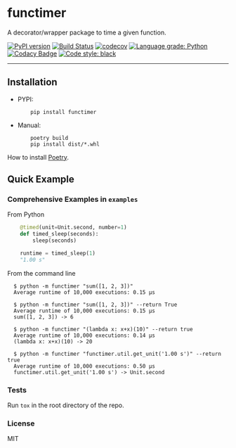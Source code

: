 # functimer

A decorator/wrapper package to time a given function.

[![PyPI version](https://badge.fury.io/py/functimer.svg)](https://badge.fury.io/py/functimer)
[![Build Status](https://travis-ci.com/EJEmmett/functimer.svg?branch=master)](https://travis-ci.com/EJEmmett/functimer)
[![codecov](https://codecov.io/gh/EJEmmett/functimer/branch/master/graph/badge.svg?token=L0UMBK8AD4)](https://codecov.io/gh/EJEmmett/functimer)
[![Language grade: Python](https://img.shields.io/lgtm/grade/python/g/EJEmmett/functimer.svg?logo=lgtm&logoWidth=18)](https://lgtm.com/projects/g/EJEmmett/functimer/context:python)
[![Codacy Badge](https://app.codacy.com/project/badge/Grade/857af82e6ff14a68b5bf0866e0b44d30)](https://www.codacy.com/gh/EJEmmett/functimer/dashboard?utm_source=github.com&amp;utm_medium=referral&amp;utm_content=EJEmmett/functimer&amp;utm_campaign=Badge_Grade)
[![Code style: black](https://img.shields.io/badge/code%20style-black-000000.svg)](https://github.com/psf/black)

---
## Installation
- PYPI:
    ```shell
        pip install functimer
    ```

- Manual:
    ```shell
        poetry build
        pip install dist/*.whl
    ```


How to install [Poetry](https://python-poetry.org/docs/#installation).

## Quick Example
### Comprehensive Examples in `examples`

From Python
  ```py
      @timed(unit=Unit.second, number=1)
      def timed_sleep(seconds):
          sleep(seconds)

      runtime = timed_sleep(1)
      "1.00 s"
  ```

From the command line
  ```shell
    $ python -m functimer "sum([1, 2, 3])"
    Average runtime of 10,000 executions: 0.15 µs

    $ python -m functimer "sum([1, 2, 3])" --return True
    Average runtime of 10,000 executions: 0.15 µs
    sum([1, 2, 3]) -> 6

    $ python -m functimer "(lambda x: x+x)(10)" --return true
    Average runtime of 10,000 executions: 0.14 µs
    (lambda x: x+x)(10) -> 20

    $ python -m functimer "functimer.util.get_unit('1.00 s')" --return true
    Average runtime of 10,000 executions: 0.50 µs
    functimer.util.get_unit('1.00 s') -> Unit.second
  ```

### Tests
Run `tox` in the root directory of the repo.

### License
MIT
